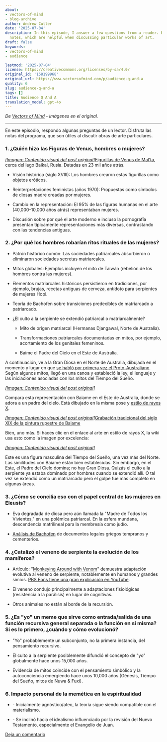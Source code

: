 ```yaml
---
about:
- vectors-of-mind
- blog-archive
author: Andrew Cutler
date: '2025-07-04'
description: In this episode, I answer a few questions from a reader. Enjoy the show
  notes, which are helpful when discussing particular works of art.
draft: false
keywords:
- vectors-of-mind
- audience

lastmod: '2025-07-04'
license: https://creativecommons.org/licenses/by-sa/4.0/
original_id: '158199968'
original_url: https://www.vectorsofmind.com/p/audience-q-and-a
quality: 6
slug: audience-q-and-a
tags: []
title: Audience Q And A
translation_model: gpt-4o
---
```


*De [Vectors of Mind](https://www.vectorsofmind.com/p/audience-q-and-a) - imágenes en el original.*

---

En este episodio, respondo algunas preguntas de un lector. Disfruta las notas del programa, que son útiles al discutir obras de arte particulares.

### 1\. ¿Quién hizo las Figuras de Venus, hombres o mujeres?

[*[Imagen: Contenido visual del post original]*](https://substackcdn.com/image/fetch/$s_!BEcq!,f_auto,q_auto:good,fl_progressive:steep/https%3A%2F%2Fsubstack-post-media.s3.amazonaws.com%2Fpublic%2Fimages%2Fe3f2c568-ae8b-4d71-bed7-fe2ef2c53c5b_2560x1613.png)[Figurillas de Venus de Mal’ta](https://en.wikipedia.org/wiki/Venus_figurines_of_Mal%27ta), cerca del lago Baikal, Rusia. Datadas en 23 mil años atrás.

  * Visión histórica (siglo XVIII): Los hombres crearon estas figurillas como objetos eróticos.

  * Reinterpretaciones feministas (años 1970): Propuestas como símbolos de diosas madre creadas por mujeres.

  * Cambio en la representación: El 95% de las figuras humanas en el arte (40,000–10,000 años atrás) representaban mujeres.

  * Discusión sobre por qué el arte moderno e incluso la pornografía presentan típicamente representaciones más diversas, contrastando con las tendencias antiguas.

### 2\. ¿Por qué los hombres robarían ritos rituales de las mujeres?

  * Patrón histórico común: Las sociedades patriarcales absorbieron o eliminaron sociedades secretas matriarcales.

  * Mitos globales: Ejemplos incluyen el mito de Taiwán (rebelión de los hombres contra las mujeres).

  * Elementos matriarcales históricos persistieron en tradiciones, por ejemplo, brujas, recetas antiguas de cerveza, antídoto para serpientes de mujeres Hopi.

  * Teoría de Bachofen sobre transiciones predecibles de matriarcado a patriarcado.

  * ¿El culto a la serpiente se extendió patriarcal o matriarcalmente?

    * Mito de origen matriarcal (Hermanas Djangawal, Norte de Australia).

    * Transformaciones patriarcales documentadas en mitos, por ejemplo, acortamiento de los genitales femeninos.

    * Baime el Padre del Cielo en el Este de Australia.

A continuación, ve a la Gran Diosa en el Norte de Australia, dibujada en el momento y lugar en que [se habló por primera vez el Proto-Australiano](https://www.degruyter.com/document/doi/10.1515/9783111421889/html?lang=en&srsltid=AfmBOopVbfRZO-PSMnsjtSGnxaGGaSvcsi0PrZNvw70EA53_Mb2GF45q). Según algunos mitos, llegó en una canoa y estableció la ley, el lenguaje y las iniciaciones asociadas con los mitos del Tiempo del Sueño.

[*[Imagen: Contenido visual del post original]*](https://substackcdn.com/image/fetch/$s_!_bJq!,f_auto,q_auto:good,fl_progressive:steep/https%3A%2F%2Fsubstack-post-media.s3.amazonaws.com%2Fpublic%2Fimages%2Ff54b4e74-e34a-4150-bb74-c8311d974538_626x588.jpeg)

Compara esta representación con Baiame en el Este de Australia, donde se adora a un padre del cielo. Está dibujado en la misma pose y [estilo de rayos X](https://en.wikipedia.org/wiki/X-ray_style_art).

[*[Imagen: Contenido visual del post original]*](https://substackcdn.com/image/fetch/$s_!VoPr!,f_auto,q_auto:good,fl_progressive:steep/https%3A%2F%2Fsubstack-post-media.s3.amazonaws.com%2Fpublic%2Fimages%2F617bc46f-78b9-4991-b8de-d6fd8b90fbf6_640x438.heic)[Grabación tradicional del siglo XIX de la pintura rupestre de Baiame](https://www.researchgate.net/publication/44058646_Digital_Recording_of_Aboriginal_Rock_Art/figures?lo=1)

Bien, uno más. Si haces clic en el enlace al arte en estilo de rayos X, la wiki usa esto como la imagen por excelencia:

[*[Imagen: Contenido visual del post original]*](https://substackcdn.com/image/fetch/$s_!pLyl!,f_auto,q_auto:good,fl_progressive:steep/https%3A%2F%2Fsubstack-post-media.s3.amazonaws.com%2Fpublic%2Fimages%2Fd538f22f-e597-47bf-9856-0c0fa8c4acaf_1600x1200.heic)

Este es una figura masculina del Tiempo del Sueño, una vez más del Norte. Las similitudes con Baiame están bien establecidas. Sin embargo, en el Este, el Padre del Cielo domina; no hay Gran Diosa. Quizás el culto a la serpiente ya estaba dominado por hombres cuando se extendió allí. O tal vez se extendió como un matriarcado pero el golpe fue más completo en algunas áreas.

### 3\. ¿Cómo se concilia eso con el papel central de las mujeres en Eleusis?

  * Eva degradada de diosa pero aún llamada la "Madre de Todos los Vivientes," en una polémica patriarcal. En la esfera mundana, descendencia matrilineal para la membresía como judío.

  * [Análisis de Bachofen](https://www.vectorsofmind.com/i/145682170/myths-of-matriarchy-reconsidered-deborah-b-gewertz) de documentos legales griegos tempranos y cementerios.

### 4\. ¿Catalizó el veneno de serpiente la evolución de los mamíferos?

  * Artículo: "[Monkeying Around with Venom](https://bmcbiol.biomedcentral.com/articles/10.1186/s12915-021-01195-x)" demuestra adaptación evolutiva al veneno de serpiente, notablemente en humanos y grandes simios. [PBS Eons tiene una gran explicación en YouTube](https://youtu.be/_zGy_tr_tY4?si=f73qOoGSMfquizkI).

  * El veneno condujo principalmente a adaptaciones fisiológicas (resistencia a la parálisis) en lugar de cognitivas.

  * Otros animales no están al borde de la recursión.

### 5\. ¿Es "yo" un meme que sirve como entrada/salida de una función recursiva general separada o la función en sí misma? Si es lo primero, ¿cuándo y cómo evolucionó?

  * "Yo" probablemente un subconjunto, no la primera instancia, del pensamiento recursivo.

  * El culto a la serpiente posiblemente difundió el concepto de "yo" globalmente hace unos 15,000 años.

  * Evidencia de mitos coincide con el pensamiento simbólico y la autoconciencia emergiendo hace unos 10,000 años (Génesis, Tiempo del Sueño, mitos de Nuwa & Fuxi).

### 6\. Impacto personal de la memética en la espiritualidad

  * \- Inicialmente agnóstico/ateo, la teoría sigue siendo compatible con el materialismo.

  * \- Se inclinó hacia el idealismo influenciado por la revisión del Nuevo Testamento, especialmente el Evangelio de Juan.

[Deja un comentario](https://www.vectorsofmind.com/p/audience-q-and-a/comments)